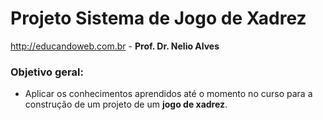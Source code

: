 # Projeto Sistema de Jogo de Xadrez

http://educandoweb.com.br - **Prof. Dr. Nelio Alves**

### Objetivo geral:

* Aplicar os conhecimentos aprendidos até o momento no curso para a construção de um projeto de um **jogo de xadrez**.


